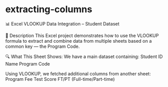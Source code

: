 # extracting-columns

📊 Excel VLOOKUP Data Integration – Student Dataset

📁 Description
This Excel project demonstrates how to use the VLOOKUP formula to extract and combine data from multiple sheets based on a common key — the Program Code.

🔍 What This Sheet Shows:
We have a main dataset containing:
Student ID
Name
Program Code

Using VLOOKUP, we fetched additional columns from another sheet:
Program Fee
Test Score
FT/PT (Full-time/Part-time)

